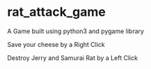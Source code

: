 # rat_attack_game
A Game built using python3 and pygame library

Save your cheese by a Right Click



Destroy Jerry and Samurai Rat by a Left Click
